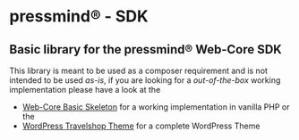 # pressmind® - SDK

## Basic library for the pressmind® Web-Core SDK

This library is meant to be used as a composer requirement and is not intended to be used *as-is*, if you are looking for a *out-of-the-box* working implementation please have a look at the 
* [Web-Core Basic Skeleton](https://github.com/pressmind/web-core-skeleton-basic) for a working implementation in vanilla PHP 
or the 
* [WordPress Travelshop Theme](https://github.com/pressmind/wp-travelshop-theme) for a complete WordPress Theme
